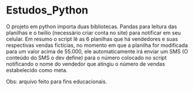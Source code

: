 # Estudos_Python

O projeto em python importa duas bibliotecas. Pandas para leitura das planilhas e o twilio (necessário criar conta no site) para notificar em seu celular. Em resumo o script lê as 6 planilhas que há vendedores e suas respectivas vendas fictícias, no momento em que a planilha for modificada para um valor acima de 55.000, ele automaticamente irá enviar um SMS (O conteúdo do SMS o dev define) para o número colocado no script notificando o nome do vendedor que atingiu o número de vendas estabelecido como meta.

Obs: arquivo feito para fins educacionais.
